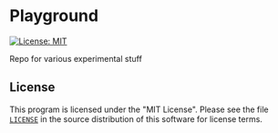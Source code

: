 # Playground
[![License: MIT](https://img.shields.io/badge/License-MIT-yellow.svg)](https://github.com/data-science-pdx/playground/blob/master/LICENSE)

Repo for various experimental stuff

## License

This program is licensed under the "MIT License". Please see the file [`LICENSE`](https://github.com/data-science-pdx/playground/blob/master/LICENSE) in the source distribution of this software for license terms.